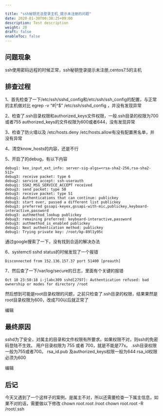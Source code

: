 ```yaml
---

title: "ssh秘钥无法登录主机_提示未注册的问题"
date: 2020-01-30T00:38:25+09:00
description: Test description
weight: 20
draft: false
enableToc: false
---
```


## 问题现象

ssh使用密码远程的时候正常，ssh秘钥登录提示未注册,centos7.5的主机

## 排查过程

1、首先检查了一下/etc/ssh/sshd_config和/etc/ssh/ssh_config的配置，与正常的主机做对比 egrep -v “#|^$” /etc/ssh/sshd_config ，并没有发现异常

2、检查了.ssh目录权限和authorized_keys文件权限，一般.ssh目录的权限为700或者755 authorized_keys的文件权限为600或者644，没有发现异常

3、检查了防火墙以及 /etc/hosts.deny /etc/hosts.allow有没有配置黑名单，并没有异常

4、清空know_hosts的内容，还是不行

5、开启了的debug，有以下内容

```
debug1: kex_input_ext_info: server-sig-algs=<rsa-sha2-256,rsa-sha2-512>
debug3: receive packet: type 6
debug2: service_accept: ssh-userauth
debug1: SSH2_MSG_SERVICE_ACCEPT received
debug3: send packet: type 50
debug3: receive packet: type 51
debug1: Authentications that can continue: publickey
debug3: start over, passed a different list publickey
debug3: preferred gssapi-keyex,gssapi-with-mic,publickey,keyboard-interactive,password
debug3: authmethod_lookup publickey
debug3: remaining preferred: keyboard-interactive,password
debug3: authmethod_is_enabled publickey
debug1: Next authentication method: publickey
debug1: Trying private key: /root/kp-89l1y95c
```

通过google搜索了一下，没有找到合适的解决办法

6、systemctl sshd status的时候发现了一个报错

```
Disconnected from 152.136.157.37 port 51400 [preauth]
```

7、然后查了一下/var/log/secure的日志，里面有个关键的报错

```
Oct 10 23:50:18 i-jlabc309 sshd[2797]: Authentication refused: bad ownership or modes for directory /root
```

然后想到可能是root目录权限的问题，之前只检查了.ssh目录的权限，结果果然是root目录权限为600，改成700以后就正常了

编辑

## 最终原因

sshd为了安全，对属主的目录和文件权限有所要求。如果权限不对，则ssh的免密码登陆不生效。 用户目录权限为 755 或者 700，就是不能是77x。 .ssh目录权限一般为755或者700。 rsa_id.pub 及authorized_keys权限一般为644 rsa_id权限必须为600

编辑

## 后记

今天又遇到了一个这样子的案例，是属主不对，所以还需要检查一下属主信息，如果不对的话，需要做以下修改 chown root.root /root chown root.root -R /root/.ssh